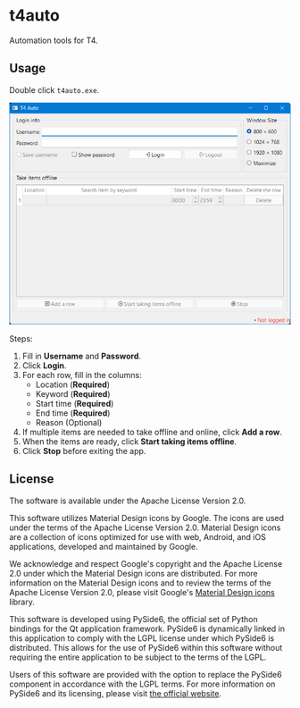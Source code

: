 # t4auto

Automation tools for T4.

## Usage

Double click `t4auto.exe`.

![](assets/example-0.png)

Steps:

1. Fill in **Username** and **Password**.
2. Click **Login**.
3. For each row, fill in the columns:
    - Location (**Required**)
    - Keyword (**Required**)
    - Start time (**Required**)
    - End time (**Required**)
    - Reason (Optional)
4. If multiple items are needed to take offline and online, click **Add a row**.
5. When the items are ready, click **Start taking items offline**.
6. Click **Stop** before exiting the app.


## License

The software is available under the Apache License Version 2.0.

This software utilizes Material Design icons by Google. The icons are used under the terms of the Apache License Version 2.0. Material Design icons are a collection of icons optimized for use with web, Android, and iOS applications, developed and maintained by Google.

We acknowledge and respect Google's copyright and the Apache License 2.0 under which the Material Design icons are distributed. For more information on the Material Design icons and to review the terms of the Apache License Version 2.0, please visit Google's [Material Design icons](https://github.com/google/material-design-icons) library.

This software is developed using PySide6, the official set of Python bindings for the Qt application framework. PySide6 is dynamically linked in this application to comply with the LGPL license under which PySide6 is distributed. This allows for the use of PySide6 within this software without requiring the entire application to be subject to the terms of the LGPL.

Users of this software are provided with the option to replace the PySide6 component in accordance with the LGPL terms. For more information on PySide6 and its licensing, please visit [the official website](https://www.qt.io/qt-for-python).
